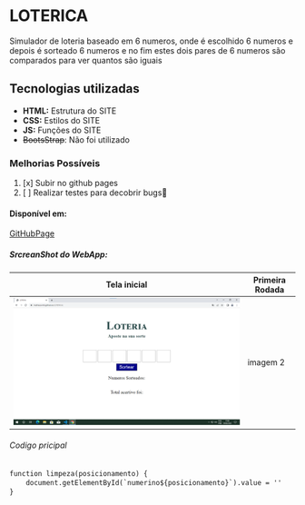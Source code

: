 # LOTERICA
Simulador de loteria baseado em 6 numeros, onde é escolhido 6 numeros e depois é sorteado 6 numeros
e no fim estes dois pares de 6 numeros são comparados para ver quantos são iguais

## Tecnologias utilizadas
- **HTML:** Estrutura do SITE
- **CSS:** Estilos do SITE
- **JS:** Funções do SITE
- ~~BootsStrap~~: Não foi utilizado


### Melhorias Possíveis
1. [x] Subir no github pages
2. [ ] Realizar testes para decobrir bugs🐛 

#### Disponível em:
[GitHubPage](https://matheusvmb.github.io/LOTERICA/)

##### SrcreanShot do WebApp:

| Tela inicial | Primeira Rodada | 
|--------------|-----------------|
| ![Tela_inicial](/img/Tela_1.png)  |     imagem 2    |  

###### Codigo pricipal

```js:
function limpeza(posicionamento) {
    document.getElementById(`numerino${posicionamento}`).value = ''
}
```

